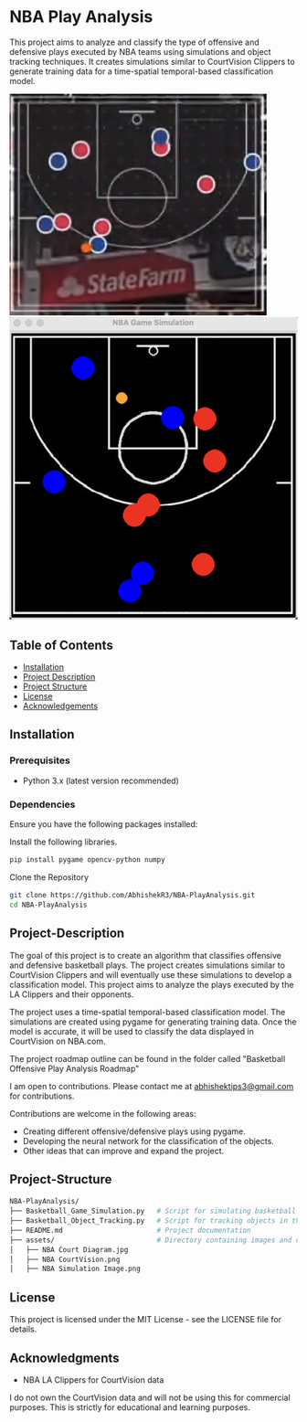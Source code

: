 # NBA Play Analysis

This project aims to analyze and classify the type of offensive and defensive plays executed by NBA teams using simulations and object tracking techniques. It creates simulations similar to CourtVision Clippers to generate training data for a time-spatial temporal-based classification model.

![CourtVision Sample Frame](https://github.com/AbhishekR3/Basketball-PlayAnalysis/blob/main/assets/NBA%20CourtVision.png)
![Simulation Sample Frame](https://github.com/AbhishekR3/Basketball-PlayAnalysis/blob/main/assets/NBA%20Simulation%20Image.png)


## Table of Contents
- [Installation](#installation)
- [Project Description](#project-description)
- [Project Structure](#project-structure)
- [License](#license)
- [Acknowledgements](#acknowledgements)

## Installation

### Prerequisites
- Python 3.x (latest version recommended)

### Dependencies
Ensure you have the following packages installed:

Install the following libraries.
```bash
pip install pygame opencv-python numpy
```

Clone the Repository
```bash
git clone https://github.com/AbhishekR3/NBA-PlayAnalysis.git
cd NBA-PlayAnalysis
```

## Project-Description

The goal of this project is to create an algorithm that classifies offensive and defensive basketball plays. The project creates simulations similar to CourtVision Clippers and will eventually use these simulations to develop a classification model. This project aims to analyze the plays executed by the LA Clippers and their opponents.

The project uses a time-spatial temporal-based classification model. The simulations are created using pygame for generating training data. Once the model is accurate, it will be used to classify the data displayed in CourtVision on NBA.com.

The project roadmap outline can be found in the folder called "Basketball Offensive Play Analysis Roadmap"

I am open to contributions. Please contact me at abhishektips3@gmail.com for contributions. 

Contributions are welcome in the following areas:
- Creating different offensive/defensive plays using pygame.
- Developing the neural network for the classification of the objects.
- Other ideas that can improve and expand the project.


## Project-Structure
```bash
NBA-PlayAnalysis/
├── Basketball_Game_Simulation.py   # Script for simulating basketball games
├── Basketball_Object_Tracking.py   # Script for tracking objects in the simulation
├── README.md                       # Project documentation
├── assets/                         # Directory containing images and diagrams
│   ├── NBA Court Diagram.jpg
│   ├── NBA CourtVision.png
│   ├── NBA Simulation Image.png
```


## License
This project is licensed under the MIT License - see the LICENSE file for details.

## Acknowledgments
- NBA LA Clippers for CourtVision data

I do not own the CourtVision data and will not be using this for commercial purposes. This is strictly for educational and learning purposes.